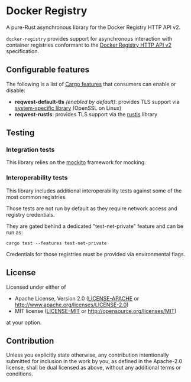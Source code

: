 # Docker Registry

A pure-Rust asynchronous library for the Docker Registry HTTP API v2.

`docker-registry` provides support for asynchronous interaction with container registries
conformant to the [Docker Registry HTTP API v2](https://docs.docker.com/registry/spec/api/) specification.

## Configurable features

The following is a list of [Cargo features](https://doc.rust-lang.org/stable/cargo/reference/manifest.html#the-features-section) that consumers can enable or disable:

 * **reqwest-default-tls** *(enabled by default)*: provides TLS support via [system-specific library](https://docs.rs/native-tls) (OpenSSL on Linux)
 * **reqwest-rustls**: provides TLS support via the [rustls](https://docs.rs/rustls) library

## Testing

### Integration tests

This library relies on the [mockito](https://github.com/lipanski/mockito) framework for mocking.

### Interoperability tests

This library includes additional interoperability tests against some of the most common registries.

Those tests are not run by default as they require network access and registry credentials.

They are gated behind a dedicated "test-net-private" feature and can be run as:
```
cargo test --features test-net-private
```

Credentials for those registries must be provided via environmental flags.

## License

Licensed under either of

 * Apache License, Version 2.0
   ([LICENSE-APACHE](LICENSE-APACHE) or http://www.apache.org/licenses/LICENSE-2.0)
 * MIT license
   ([LICENSE-MIT](LICENSE-MIT) or http://opensource.org/licenses/MIT)

at your option.

## Contribution

Unless you explicitly state otherwise, any contribution intentionally submitted
for inclusion in the work by you, as defined in the Apache-2.0 license, shall be
dual licensed as above, without any additional terms or conditions.

